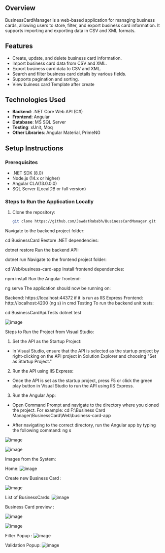 ## Overview
BusinessCardManager is a web-based application for managing business cards, allowing users to store, filter, and export business card information. It supports importing and exporting data in CSV and XML formats.

## Features
- Create, update, and delete business card information.
- Import business card data from CSV and XML.
- Export business card data to CSV and XML.
- Search and filter business card details by various fields.
- Supports pagination and sorting.
- View buiness card Template after create

## Technologies Used
- **Backend**: .NET Core Web API (C#)
- **Frontend**: Angular
- **Database**: MS SQL Server
- **Testing**: xUnit, Moq
- **Other Libraries**: Angular Material, PrimeNG

## Setup Instructions

### Prerequisites
- .NET SDK (8.0)
- Node.js (14.x or higher)
- Angular CLA(13.0.0.0)
- SQL Server (LocalDB or full version)

### Steps to Run the Application Locally
1. Clone the repository:
   ```bash
   git clone https://github.com/JawdatRababh/BusinessCardManager.git
Navigate to the backend project folder:


cd BusinessCard
Restore .NET dependencies:


dotnet restore
Run the backend API:

dotnet run
Navigate to the frontend project folder:


cd Web/business-card-app
Install frontend dependencies:


npm install
Run the Angular frontend:


ng serve
The application should now be running on:

Backend: https://localhost:44372 if it is run as IIS Express
Frontend: http://localhost:4200 (ng s) in cmd
Testing
To run the backend unit tests:


cd BusinessCardApi.Tests
dotnet test

![image](https://github.com/user-attachments/assets/1a372d71-501c-4bd6-8fa8-ab85f3657cb5)

Steps to Run the Project from Visual Studio:

1) Set the API as the Startup Project:

 * In Visual Studio, ensure that the API is selected as the startup project by right-clicking on the API project in Solution Explorer and choosing "Set as Startup Project."
   
 2) Run the API using IIS Express:

 * Once the API is set as the startup project, press F5 or click the green play button in Visual Studio to run the API using IIS Express.

   
3) Run the Angular App:

* Open Command Prompt and navigate to the directory where you cloned the project. For example:
  cd F:\Business Card Manager\BusinessCard\Web\business-card-app

 * After navigating to the correct directory, run the Angular app by typing the following command:
     ng s


![image](https://github.com/user-attachments/assets/8e6ab4b2-220a-4d8e-8786-1fd665006562)

![image](https://github.com/user-attachments/assets/36956af8-e8f6-412c-81dc-a0f8828970c7)




Images from the System:

Home: 
![image](https://github.com/user-attachments/assets/a5aa9ccd-43dd-490a-a33c-49a1da19221a)

Create new Business Card :


![image](https://github.com/user-attachments/assets/a0b773cb-1614-44b9-bc03-8187b014b2f3)



List of BusinessCards:
![image](https://github.com/user-attachments/assets/536b5c8a-199f-4170-83f7-959d0fcbdefa)


Business Card preview :


![image](https://github.com/user-attachments/assets/09a95d45-d875-41ae-9ba2-813ca0c4fd4a)

![image](https://github.com/user-attachments/assets/c49853c4-1e2d-4dcb-bf51-6eb0c2117a8d)



Filter Popup :
![image](https://github.com/user-attachments/assets/8a26769c-2bf1-4fa3-9eef-a31f2793fd81)



Validation Popup:
![image](https://github.com/user-attachments/assets/c1530e16-0659-4aa7-895a-34930c371ccc)



